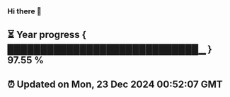 ### Hi there 👋
⏳ Year progress { █████████████████████████████▁ } 97.55 %
---
⏰ Updated on Mon, 23 Dec 2024 00:52:07 GMT
---
